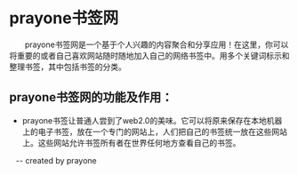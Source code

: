 # prayone书签网
&emsp;&emsp;prayone书签网是一个基于个人兴趣的内容聚合和分享应用！在这里，你可以将重要的或者自己喜欢网站随时随地加入自己的网络书签中。用多个关键词标示和整理书签，其中包括书签的分类。  
## prayone书签网的功能及作用：  
*  prayone书签让普通人尝到了web2.0的美味。它可以将原来保存在本地机器上的电子书签，放在一个专门的网站上，人们把自己的书签统一放在这些网站上。这些网站允许书签所有者在世界任何地方查看自己的书签。

  
  -- created by prayone
